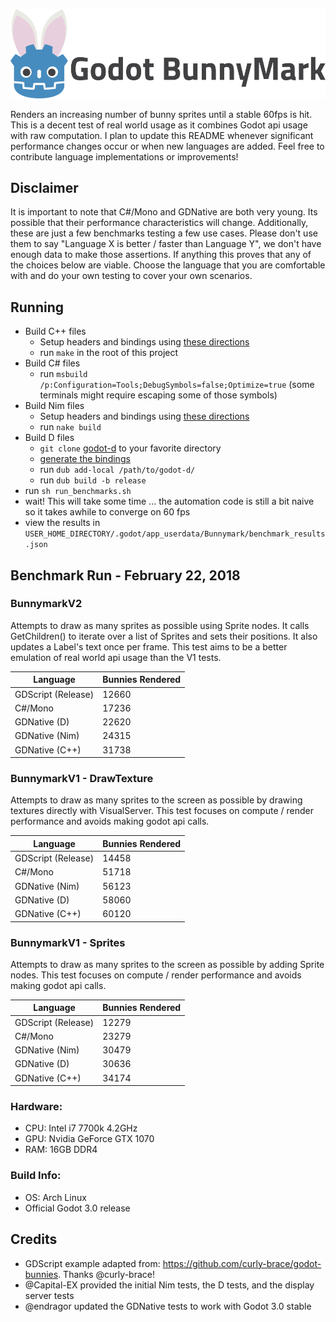 ![Godot Bunnymark](images/banner.png)

Renders an increasing number of bunny sprites until a stable 60fps is hit.  This is a decent test of real world usage as it combines Godot api usage with raw computation.  I plan to update this README whenever significant performance changes occur or when new languages are added.  Feel free to contribute language implementations or improvements!

## Disclaimer

It is important to note that C#/Mono and GDNative are both very young.  Its possible that their performance characteristics will change.  Additionally, these are just a few benchmarks testing a few use cases.  Please don't use them to say "Language X is better / faster than Language Y", we don't have enough data to make those assertions.  If anything this proves that any of the choices below are viable.  Choose the language that you are comfortable with and do your own testing to cover your own scenarios.

## Running

* Build C++ files
    * Setup headers and bindings using [these directions](https://github.com/GodotNativeTools/godot-cpp)
    * run ```make``` in the root of this project
* Build C# files
    * run ```msbuild /p:Configuration=Tools;DebugSymbols=false;Optimize=true``` (some terminals might require escaping some of those symbols)
* Build Nim files
    * Setup headers and bindings using [these directions](https://pragmagic.github.io/godot-nim/master/index.html)
    * run ```nake build```
* Build D files
    * `git clone` [godot-d](https://github.com/GodotNativeTools/godot-d) to your favorite directory
    * [generate the bindings](https://github.com/GodotNativeTools/godot-d/blob/master/generator/README.md)
    * run `dub add-local /path/to/godot-d/`
    * run `dub build -b release`
* run ```sh run_benchmarks.sh```
* wait!  This will take some time ... the automation code is still a bit naive so it takes awhile to converge on 60 fps
* view the results in ```USER_HOME_DIRECTORY/.godot/app_userdata/Bunnymark/benchmark_results.json```

## Benchmark Run - February 22, 2018

### BunnymarkV2

Attempts to draw as many sprites as possible using Sprite nodes.  It calls GetChildren() to iterate over a list of Sprites and sets their positions.  It also updates a Label's text once per frame.  This test aims to be a better emulation of real world api usage than the V1 tests.

| Language           | Bunnies Rendered |
|--------------------|------------------|
| GDScript (Release) | 12660            |
| C#/Mono            | 17236            |
| GDNative (D)       | 22620            |
| GDNative (Nim)     | 24315            |
| GDNative (C++)     | 31738            |

### BunnymarkV1 - DrawTexture

Attempts to draw as many sprites to the screen as possible by drawing textures directly with VisualServer.  This test focuses on compute / render performance and avoids making godot api calls.

| Language           | Bunnies Rendered |
|--------------------|------------------|
| GDScript (Release) | 14458            |
| C#/Mono            | 51718            |
| GDNative (Nim)     | 56123            |
| GDNative (D)       | 58060            |
| GDNative (C++)     | 60120            |

### BunnymarkV1 - Sprites

Attempts to draw as many sprites to the screen as possible by adding Sprite nodes.  This test focuses on compute / render performance and avoids making godot api calls.

| Language           | Bunnies Rendered |
|--------------------|------------------|
| GDScript (Release) | 12279            |
| C#/Mono            | 23279            |
| GDNative (Nim)     | 30479            |
| GDNative (D)       | 30636            |
| GDNative (C++)     | 34174            |

### Hardware:

* CPU: Intel i7 7700k 4.2GHz
* GPU: Nvidia GeForce GTX 1070
* RAM: 16GB DDR4

### Build Info:
* OS: Arch Linux
* Official Godot 3.0 release

## Credits

* GDScript example adapted from: https://github.com/curly-brace/godot-bunnies.  Thanks @curly-brace!
* @Capital-EX provided the initial Nim tests, the D tests, and the display server tests
* @endragor updated the GDNative tests to work with Godot 3.0 stable
